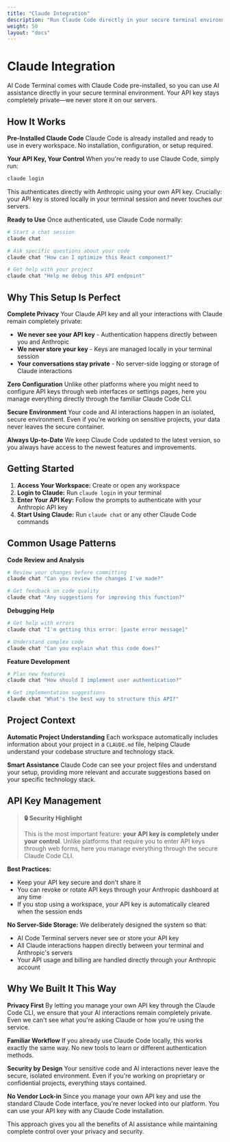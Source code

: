 ```yaml
---
title: "Claude Integration"
description: "Run Claude Code directly in your secure terminal environment"
weight: 50
layout: "docs"
---
```


# Claude Integration

AI Code Terminal comes with Claude Code pre-installed, so you can use AI assistance directly in your secure terminal environment. Your API key stays completely private—we never store it on our servers.

## How It Works

**Pre-Installed Claude Code**
Claude Code is already installed and ready to use in every workspace. No installation, configuration, or setup required.

**Your API Key, Your Control**
When you're ready to use Claude Code, simply run:

```bash
claude login
```

This authenticates directly with Anthropic using your own API key. Crucially: your API key is stored locally in your terminal session and never touches our servers.

**Ready to Use**
Once authenticated, use Claude Code normally:

```bash
# Start a chat session
claude chat

# Ask specific questions about your code
claude chat "How can I optimize this React component?"

# Get help with your project
claude chat "Help me debug this API endpoint"
```

## Why This Setup Is Perfect

**Complete Privacy**
Your Claude API key and all your interactions with Claude remain completely private:
- **We never see your API key** - Authentication happens directly between you and Anthropic
- **We never store your key** - Keys are managed locally in your terminal session
- **Your conversations stay private** - No server-side logging or storage of Claude interactions

**Zero Configuration**
Unlike other platforms where you might need to configure API keys through web interfaces or settings pages, here you manage everything directly through the familiar Claude Code CLI.

**Secure Environment**
Your code and AI interactions happen in an isolated, secure environment. Even if you're working on sensitive projects, your data never leaves the secure container.

**Always Up-to-Date**
We keep Claude Code updated to the latest version, so you always have access to the newest features and improvements.

## Getting Started

1. **Access Your Workspace:** Create or open any workspace
2. **Login to Claude:** Run `claude login` in your terminal
3. **Enter Your API Key:** Follow the prompts to authenticate with your Anthropic API key
4. **Start Using Claude:** Run `claude chat` or any other Claude Code commands

## Common Usage Patterns

**Code Review and Analysis**
```bash
# Review your changes before committing
claude chat "Can you review the changes I've made?"

# Get feedback on code quality
claude chat "Any suggestions for improving this function?"
```

**Debugging Help**
```bash
# Get help with errors
claude chat "I'm getting this error: [paste error message]"

# Understand complex code
claude chat "Can you explain what this code does?"
```

**Feature Development**
```bash
# Plan new features
claude chat "How should I implement user authentication?"

# Get implementation suggestions
claude chat "What's the best way to structure this API?"
```

## Project Context

**Automatic Project Understanding**
Each workspace automatically includes information about your project in a `CLAUDE.md` file, helping Claude understand your codebase structure and technology stack.

**Smart Assistance**
Claude Code can see your project files and understand your setup, providing more relevant and accurate suggestions based on your specific technology stack.

## API Key Management

> **🔒 Security Highlight**
> 
> This is the most important feature: **your API key is completely under your control**. Unlike platforms that require you to enter API keys through web forms, here you manage everything through the secure Claude Code CLI.

**Best Practices:**
- Keep your API key secure and don't share it
- You can revoke or rotate API keys through your Anthropic dashboard at any time
- If you stop using a workspace, your API key is automatically cleared when the session ends

**No Server-Side Storage:**
We deliberately designed the system so that:
- AI Code Terminal servers never see or store your API key
- All Claude interactions happen directly between your terminal and Anthropic's servers
- Your API usage and billing are handled directly through your Anthropic account

## Why We Built It This Way

**Privacy First**
By letting you manage your own API key through the Claude Code CLI, we ensure that your AI interactions remain completely private. Even we can't see what you're asking Claude or how you're using the service.

**Familiar Workflow**
If you already use Claude Code locally, this works exactly the same way. No new tools to learn or different authentication methods.

**Security by Design**
Your sensitive code and AI interactions never leave the secure, isolated environment. Even if you're working on proprietary or confidential projects, everything stays contained.

**No Vendor Lock-in**
Since you manage your own API key and use the standard Claude Code interface, you're never locked into our platform. You can use your API key with any Claude Code installation.

This approach gives you all the benefits of AI assistance while maintaining complete control over your privacy and security.